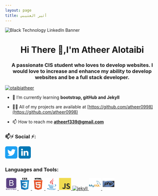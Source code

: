 ```yaml
---
layout: page
title: أثير العتيبي
---
```

![Black Technology LinkedIn Banner](https://user-images.githubusercontent.com/84769445/120596799-d7157b80-c44c-11eb-9ef5-ebf0288e1acb.png)


<h1 align="center">Hi There 👋,I'm Atheer Alotaibi</h1>
<h3 align="center">A passionate CIS student who loves to develop websites. I would love to increase and enhance my ability to develop websites and be a full stack developer.</h3>

<p align="left"> <a href="https://twitter.com/otaibiatheer" target="blank"><img src="https://img.shields.io/twitter/follow/otaibiatheer?logo=twitter&style=for-the-badge" alt="otaibiatheer" /></a> </p>

- 🌱 I’m currently learning **bootstrap, gitHub and Jekyll**

- 👨‍💻 All of my projects are available at [https://github.com/atheer0998](https://github.com/atheer0998)

- 📫 How to reach me **atheerf339@gmail.com**

### 📫⚡ Social ⚡:

<p align="left">
<a href="https://twitter.com/otaibiatheer" height="40px" width="40px" target="_blank"  rel="noreferrer noopener" title="twitter" aria-label="twitter"><img src="https://github.com/atheer0998/atheer0998/blob/main/twitter.svg" alt="twitter" height="40" width="40" /></a>
<a href="https://linkedin.com/in/atheer alotaibi"  height="40px" width="40px"  target="_blank"  rel="noreferrer noopener" title="Linkedin" aria-label="Linkedin"><img src="https://github.com/atheer0998/atheer0998/blob/main/linkedin.svg" alt="linkedin" height="40" width="40" /></a>
  

<h3 align="left">Languages and Tools:</h3>
<p align="left"> <a href="https://getbootstrap.com" target="_blank"> <img src="https://raw.githubusercontent.com/devicons/devicon/master/icons/bootstrap/bootstrap-plain-wordmark.svg" alt="bootstrap" width="40" height="40"/> </a> <a href="https://www.w3schools.com/css/" target="_blank"> <img src="https://raw.githubusercontent.com/devicons/devicon/master/icons/css3/css3-original-wordmark.svg" alt="css3" width="40" height="40"/> </a> <a href="https://www.w3.org/html/" target="_blank"> <img src="https://raw.githubusercontent.com/devicons/devicon/master/icons/html5/html5-original-wordmark.svg" alt="html5" width="40" height="40"/> </a> <a href="https://www.java.com" target="_blank"> <img src="https://raw.githubusercontent.com/devicons/devicon/master/icons/java/java-original.svg" alt="java" width="40" height="40"/> </a> <a href="https://developer.mozilla.org/en-US/docs/Web/JavaScript" target="_blank"> <img src="https://raw.githubusercontent.com/devicons/devicon/master/icons/javascript/javascript-original.svg" alt="javascript" width="40" height="40"/> </a> <a href="https://jekyllrb.com/" target="_blank"> <img src="https://www.vectorlogo.zone/logos/jekyllrb/jekyllrb-icon.svg" alt="jekyll" width="40" height="40"/> </a> <a href="https://www.mysql.com/" target="_blank"> <img src="https://raw.githubusercontent.com/devicons/devicon/master/icons/mysql/mysql-original-wordmark.svg" alt="mysql" width="40" height="40"/> </a> <a href="https://www.php.net" target="_blank"> <img src="https://raw.githubusercontent.com/devicons/devicon/master/icons/php/php-original.svg" alt="php" width="40" height="40"/> </a> </p>
 
